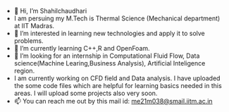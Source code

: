 - 👋 Hi, I’m Shahilchaudhari
- I am persuing my M.Tech is Thermal Science (Mechanical department) at IIT Madras.
- 👀 I’m interested in learning new technologies and apply it to solve problems. 
- 🌱 I’m currently learning C++,R and OpenFoam.
- 💞️ I’m looking for an internship in Computational Fluid Flow, Data science(Machine Learing,Business Analysis), Artificial Inteligence region.
- I am currently working on CFD field and Data analysis. I have uploaded the some code files which are helpful for learning basics needed in this areas. I will upload some projects also very soon.
- 📫 You can reach me out by this mail id: me21m038@smail.iitm.ac.in


